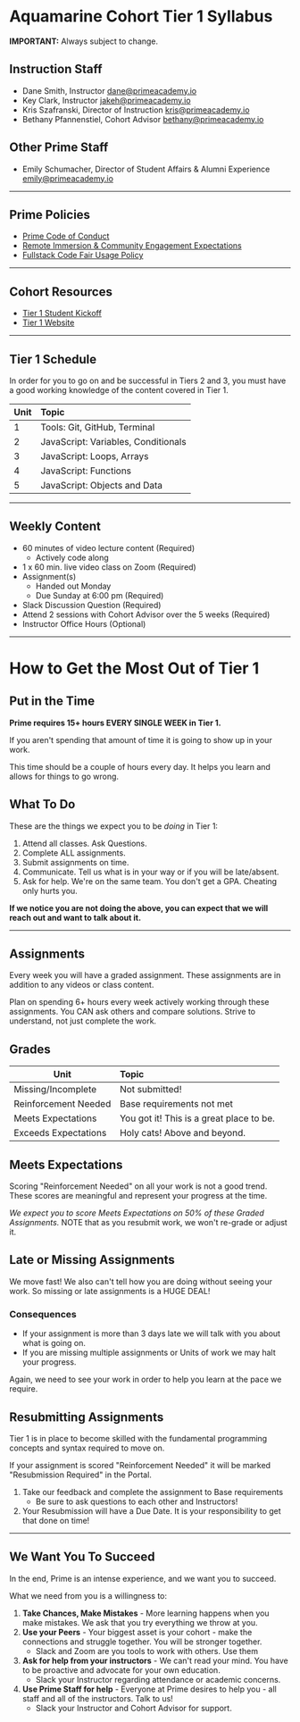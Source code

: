 # Aquamarine Cohort Tier 1 Syllabus

**IMPORTANT:** Always subject to change.

## Instruction Staff

- Dane Smith, Instructor <dane@primeacademy.io>
- Key Clark, Instructor <jakeh@primeacademy.io>
- Kris Szafranski, Director of Instruction <kris@primeacademy.io>
- Bethany Pfannenstiel, Cohort Advisor <bethany@primeacademy.io>

## Other Prime Staff

- Emily Schumacher, Director of Student Affairs & Alumni Experience <emily@primeacademy.io>

---

## Prime Policies
- [Prime Code of Conduct](https://primeacademy.io/conduct)
- [Remote Immersion & Community Engagement Expectations](https://docs.google.com/document/d/1gZWgufwITU2Mq-euI9vs9p6xqppofvnEOPA5BOtsbMk/edit)
- [Fullstack Code Fair Usage Policy](https://docs.google.com/document/d/1MMguxmEP_qnh_YmzwwcfhKSrdVI6LUQImcBLYpMVnAs/edit)

---

## Cohort Resources
-  [Tier 1 Student Kickoff](https://launch.primeacademy.io/welcome-aquamarine)
-  [Tier 1 Website](http://tier1.primeacademy.io/)

---

## Tier 1 Schedule

In order for you to go on and be successful in Tiers 2 and 3, you must have a good working knowledge of the content covered in Tier 1.

| Unit | Topic |
| --- | :--- |
| 1 | Tools: Git, GitHub, Terminal |
| 2 | JavaScript: Variables, Conditionals |
| 3 | JavaScript: Loops, Arrays |
| 4 | JavaScript: Functions |
| 5 | JavaScript: Objects and Data |

---

## Weekly Content

- 60 minutes of video lecture content (Required)
    - Actively code along
- 1 x 60 min. live video class on Zoom (Required)
- Assignment(s)
    - Handed out Monday
    - Due Sunday at 6:00 pm (Required)
- Slack Discussion Question (Required)
- Attend 2 sessions with Cohort Advisor over the 5 weeks (Required)
- Instructor Office Hours (Optional)

---

# How to Get the Most Out of Tier 1

## Put in the Time
**Prime requires 15+ hours EVERY SINGLE WEEK in Tier 1.** 

If you aren't spending that amount of time it is going to show up in your work. 

This time should be a couple of hours every day. It helps you learn and allows for things to go wrong.


## What To Do
These are the things we expect you to be _doing_ in Tier 1:

1. Attend all classes. Ask Questions.
2. Complete ALL assignments.
3. Submit assignments on time.
3. Communicate. Tell us what is in your way or if you will be late/absent.
4. Ask for help. We're on the same team. You don't get a GPA. Cheating only hurts you.

**If we notice you are not doing the above, you can expect that we will reach out and want to talk about it.**

---

## Assignments

Every week you will have a graded assignment. These assignments are in addition to any videos or class content.

Plan on spending 6+ hours every week actively working through these assignments. You CAN ask others and compare solutions. Strive to understand, not just complete the work.


## Grades

| Unit | Topic |
| --- | :--- |
| Missing/Incomplete | Not submitted! |
| Reinforcement Needed | Base requirements not met |
| Meets Expectations | You got it! This is a great place to be. |
| Exceeds Expectations | Holy cats! Above and beyond. |


## Meets Expectations
Scoring "Reinforcement Needed" on all your work is not a good trend. These scores are meaningful and represent your progress at the time. 

_We expect you to score Meets Expectations on 50% of these Graded Assignments._ NOTE that as you resubmit work, we won't re-grade or adjust it.


## Late or Missing Assignments

We move fast! We also can't tell how you are doing without seeing your work. So missing or late assignments is a HUGE DEAL!

### Consequences

- If your assignment is more than 3 days late we will talk with you about what is going on. 
- If you are missing multiple assignments or Units of work we may halt your progress.

Again, we need to see your work in order to help you learn at the pace we require.


## Resubmitting Assignments
Tier 1 is in place to become skilled with the fundamental programming concepts and syntax required to move on.

If your assignment is scored "Reinforcement Needed" it will be marked "Resubmission Required" in the Portal.

1. Take our feedback and complete the assignment to Base requirements
    - Be sure to ask questions to each other and Instructors!
2. Your Resubmission will have a Due Date. It is your responsibility to get that done on time!

---

## We Want You To Succeed
In the end, Prime is an intense experience, and we want you to succeed. 

What we need from you is a willingness to:

1. **Take Chances, Make Mistakes** - More learning happens when you make mistakes. We ask that you try everything we throw at you.
4. **Use your Peers** - Your biggest asset is your cohort - make the connections and struggle together. You will be stronger together.
    - Slack and Zoom are you tools to work with others. Use them
2. **Ask for help from your instructors** - We can't read your mind. You have to be proactive and advocate for your own education.
    - Slack your Instructor regarding attendance or academic concerns.
3. **Use Prime Staff for help** - Everyone at Prime desires to help you - all staff and all of the instructors. Talk to us!
    - Slack your Instructor and Cohort Advisor for support.
